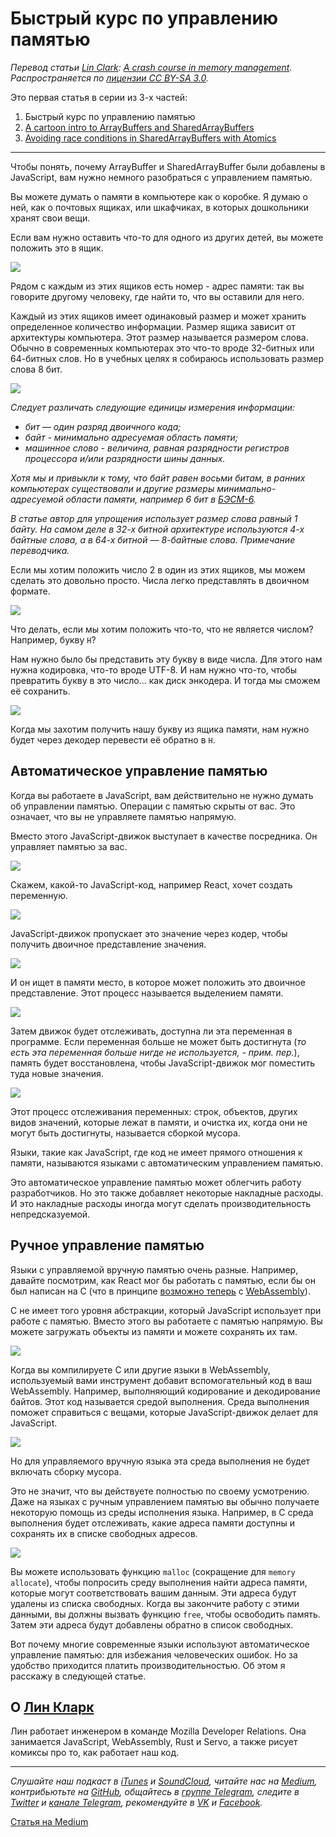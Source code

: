 # Быстрый курс по управлению памятью
*Перевод статьи [Lin Clark](http://code-cartoons.com/): [A crash course in memory management](https://hacks.mozilla.org/2017/06/a-crash-course-in-memory-management/). Распространяется по [лицензии CC BY-SA 3.0](https://creativecommons.org/licenses/by-sa/3.0/).*


Это первая статья в серии из 3-х частей:

1. Быстрый курс по управлению памятью
2. [A cartoon intro to ArrayBuffers and SharedArrayBuffers](https://hacks.mozilla.org/2017/06/a-cartoon-intro-to-arraybuffers-and-sharedarraybuffers/)
3. [Avoiding race conditions in SharedArrayBuffers with Atomics](https://hacks.mozilla.org/2017/06/avoiding-race-conditions-in-sharedarraybuffers-with-atomics/)

---

Чтобы понять, почему ArrayBuffer и SharedArrayBuffer были добавлены в JavaScript, вам нужно немного разобраться c управлением памятью.

Вы можете думать о памяти в компьютере как о коробке. Я думаю о ней, как о почтовых ящиках, или шкафчиках, в которых дошкольники хранят свои вещи.

Если вам нужно оставить что-то для одного из других детей, вы можете положить это в ящик.

![](https://2r4s9p1yi1fa2jd7j43zph8r-wpengine.netdna-ssl.com/files/2017/06/01_01.png)

Рядом с каждым из этих ящиков есть номер - адрес памяти: так вы говорите другому человеку, где найти то, что вы оставили для него.

Каждый из этих ящиков имеет одинаковый размер и может хранить определенное количество информации. Размер ящика зависит от архитектуры компьютера. Этот размер называется размером слова. Обычно в современных компьютерах это что-то вроде 32-битных или 64-битных слов. Но в учебных целях я собираюсь использовать размер слова 8 бит.

![](https://2r4s9p1yi1fa2jd7j43zph8r-wpengine.netdna-ssl.com/files/2017/06/01_02.png)

*Следует различать следующие единицы измерения информации:*

- *бит — один разряд двоичного кода;*
- *байт - минимально адресуемая область памяти;*
- *машинное слово - величина, равная разрядности регистров процессора и/или разрядности шины данных.*

*Хотя мы и привыкли к тому, что байт равен восьми битам, в ранних компьютерах существовали и другие размеры минимально-адресуемой области памяти, например 6 бит в [БЭСМ-6](https://ru.wikipedia.org/wiki/%D0%91%D0%AD%D0%A1%D0%9C-6).*

*В статье автор для упрощения использует размер слова равный 1 байту. На самом деле в 32-х битной архитектуре используются 4-х байтные слова, а в 64-х битной — 8-байтные слова. Примечание переводчика.*

Если мы хотим положить число 2 в один из этих ящиков, мы можем сделать это довольно просто. Числа легко представлять в двоичном формате.

![](https://2r4s9p1yi1fa2jd7j43zph8r-wpengine.netdna-ssl.com/files/2017/06/01_03.png)

Что делать, если мы хотим положить что-то, что не является числом? Например, букву `H`?

Нам нужно было бы представить эту букву в виде числа. Для этого нам нужна кодировка, что-то вроде UTF-8. И нам нужно что-то, чтобы превратить букву в это число... как диск энкодера. И тогда мы сможем её сохранить.

![](https://hacks.mozilla.org/files/2017/06/01_04-768x425.png)

Когда мы захотим получить нашу букву из ящика памяти, нам нужно будет через декодер перевести её обратно в `H`.

## Автоматическое управление памятью
Когда вы работаете в JavaScript, вам действительно не нужно думать об управлении памятью. Операции с памятью скрыты от вас. Это означает, что вы не управляете памятью напрямую.

Вместо этого JavaScript-движок выступает в качестве посредника. Он управляет памятью за вас.

![](https://2r4s9p1yi1fa2jd7j43zph8r-wpengine.netdna-ssl.com/files/2017/06/01_05.png)

Скажем, какой-то JavaScript-код, например React, хочет создать переменную.

![](https://2r4s9p1yi1fa2jd7j43zph8r-wpengine.netdna-ssl.com/files/2017/06/01_06.png)

JavaScript-движок пропускает это значение через кодер, чтобы получить двоичное представление значения.

![](https://hacks.mozilla.org/files/2017/06/01_07-768x568.png)

И он ищет в памяти место, в которое может положить это двоичное представление. Этот процесс называется выделением памяти.

![](https://2r4s9p1yi1fa2jd7j43zph8r-wpengine.netdna-ssl.com/files/2017/06/01_08.png)

Затем движок будет отслеживать, доступна ли эта переменная в программе. Если переменная больше не может быть достигнута (*то есть эта переменная больше нигде не используется, - прим. пер.*), память будет восстановлена, чтобы JavaScript-движок мог поместить туда новые значения.

![](https://hacks.mozilla.org/files/2017/06/01_09-768x582.png)

Этот процесс отслеживания переменных: строк, объектов, других видов значений, которые лежат в памяти, и очистка их, когда они не могут быть достигнуты, называется сборкой мусора.

Языки, такие как JavaScript, где код не имеет прямого отношения к памяти, называются языками с автоматическим управлением памятью.

Это автоматическое управление памятью может облегчить работу разработчиков. Но это также добавляет некоторые накладные расходы. И это накладные расходы иногда могут сделать производительность непредсказуемой.

## Ручное управление памятью
Языки с управляемой вручную памятью очень разные. Например, давайте посмотрим, как React мог бы работать с памятью, если бы он был написан на C (что в принципе [возможно теперь](https://www.youtube.com/watch?v=3GHJ4cbxsVQ) с [WebAssembly](https://hacks.mozilla.org/2017/02/a-cartoon-intro-to-webassembly/)).

C не имеет того уровня абстракции, который JavaScript использует при работе с памятью. Вместо этого вы работаете с памятью напрямую. Вы можете загружать объекты из памяти и можете сохранять их там.

![](https://2r4s9p1yi1fa2jd7j43zph8r-wpengine.netdna-ssl.com/files/2017/06/01_10.png)

Когда вы компилируете C или другие языки в WebAssembly, используемый вами инструмент добавит вспомогательный код в ваш WebAssembly. Например, выполняющий кодирование и декодирование байтов. Этот код называется средой выполнения. Среда выполнения поможет справиться с вещами, которые JavaScript-движок делает для JavaScript.

![](https://2r4s9p1yi1fa2jd7j43zph8r-wpengine.netdna-ssl.com/files/2017/06/01_11.png)

Но для управляемого вручную языка эта среда выполнения не будет включать сборку мусора.

Это не значит, что вы действуете полностью по своему усмотрению. Даже на языках с ручным управлением памятью вы обычно получаете некоторую помощь из среды исполнения языка. Например, в C среда выполнения будет отслеживать, какие адреса памяти доступны и сохранять их в списке свободных адресов.

![](https://2r4s9p1yi1fa2jd7j43zph8r-wpengine.netdna-ssl.com/files/2017/06/01_12.png)

Вы можете использовать функцию `malloc` (сокращение для `memory allocate`), чтобы попросить среду выполнения найти адреса памяти, которые могут соответствовать вашим данным. Эти адреса будут удалены из списка свободных. Когда вы закончите работу с этими данными, вы должны вызвать функцию `free`, чтобы освободить память. Затем эти адреса будут добавлены обратно в список свободных.

Вот почему многие современные языки используют автоматическое управление памятью: для избежания человеческих ошибок. Но за удобство приходится платить производительностью. Об этом я расскажу в следующей статье.

## О [Лин Кларк](http://code-cartoons.com/)
Лин работает инженером в команде Mozilla Developer Relations. Она занимается JavaScript, WebAssembly, Rust и Servo, а также рисует комиксы про то, как работает наш код.

---

*Слушайте наш подкаст в [iTunes](https://itunes.apple.com/ru/podcast/девшахта/id1226773343) и [SoundCloud](https://soundcloud.com/devschacht), читайте нас на [Medium](https://medium.com/devschacht), контрибьютьте на [GitHub](https://github.com/devSchacht), общайтесь в [группе Telegram](https://t.me/devSchacht), следите в [Twitter](https://twitter.com/DevSchacht) и [канале Telegram](https://t.me/devSchachtChannel), рекомендуйте в [VK](https://vk.com/devschacht) и [Facebook](https://www.facebook.com/devSchacht).*

[Статья на Medium](https://medium.com/devschacht/a-crash-course-in-memory-management-b4863e000a5f)

